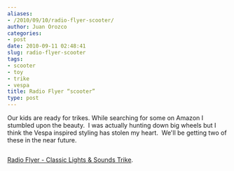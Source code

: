 ```yaml
---
aliases:
- /2010/09/10/radio-flyer-scooter/
author: Juan Orozco
categories:
- post
date: 2010-09-11 02:48:41
slug: radio-flyer-scooter
tags:
- scooter
- toy
- trike
- vespa
title: Radio Flyer “scooter”
type: post
---
```


Our kids are ready for trikes. While searching for some on Amazon I stumbled upon the beauty.  I was actually hunting down big wheels but I think the Vespa inspired styling has stolen my heart.  We'll be getting two of these in the near future.

<p style="text-align:center;">
  <a href="http://www.radioflyer.com/classic-lights-and-sounds-trike.html"><img src='http://juanthedesigner.files.wordpress.com/2010/09/46_image_131.jpg?w=580' alt='' data-recalc-dims="1" /></a>
</p>

[Radio Flyer - Classic Lights & Sounds Trike][1].

[1]: http://www.radioflyer.com/classic-lights-and-sounds-trike.html